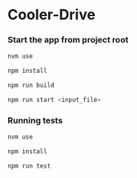 # Cooler-Drive

### Start the app from project root

```bash
nvm use

npm install

npm run build

npm run start <input_file>
```


### Running tests

```bash
nvm use

npm install

npm run test
```